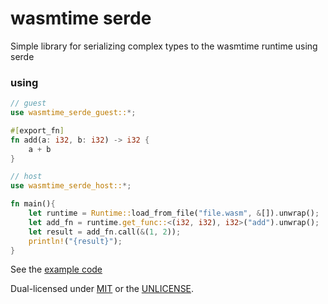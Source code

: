 # wasmtime serde
Simple library for serializing complex types to the wasmtime runtime using serde

### using

```Rust
// guest
use wasmtime_serde_guest::*;

#[export_fn]
fn add(a: i32, b: i32) -> i32 {
	a + b
}

// host
use wasmtime_serde_host::*;

fn main(){
    let runtime = Runtime::load_from_file("file.wasm", &[]).unwrap();
	let add_fn = runtime.get_func::<(i32, i32), i32>("add").unwrap();
	let result = add_fn.call(&(1, 2));
    println!("{result}");
}

```


See the [example code](examples)

Dual-licensed under [MIT](../LICENSE-MIT) or the [UNLICENSE](../UNLICENSE).